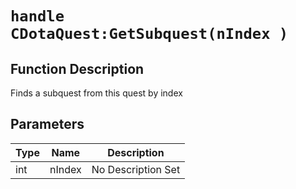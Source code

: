 # `handle CDotaQuest:GetSubquest(nIndex )`
## Function Description
Finds a subquest from this quest by index
## Parameters
Type|Name|Description
--|--|--
int|nIndex|No Description Set
